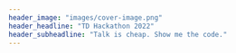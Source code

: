 ```yaml
---
header_image: "images/cover-image.png"
header_headline: "TD Hackathon 2022"
header_subheadline: "Talk is cheap. Show me the code."
---
```

